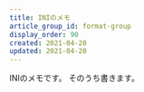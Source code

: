 ```yaml
---
title: INIのメモ
article_group_id: format-group
display_order: 90
created: 2021-04-20
updated: 2021-04-20
---
```

INIのメモです。
そのうち書きます。
